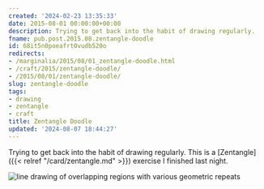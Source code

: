 ```yaml
---
created: '2024-02-23 13:35:33'
date: 2015-08-01 00:00:00+00:00
description: Trying to get back into the habit of drawing regularly.
fname: pub.post.2015.08.zentangle-doodle
id: 68it5n0poeafrt0vudb520o
redirects:
- /marginalia/2015/08/01_zentangle-doodle.html
- /craft/2015/zentangle-doodle/
- /2015/08/01/zentangle-doodle/
slug: zentangle-doodle
tags:
- drawing
- zentangle
- craft
title: Zentangle Doodle
updated: '2024-08-07 18:44:27'
---
```


Trying to get back into the habit of drawing regularly. This is a [Zentangle]({{< relref "/card/zentangle.md" >}}) exercise I finished last night.

![line drawing of overlapping regions with various geometric repeats](assets/img/2015/2015-08-01-zentangle-cover.png)